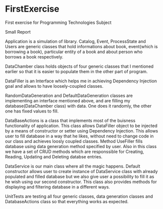 # FirstExercise
First exercise for Programming Technologies Subject

Small Report

Application is a simulation of library. Catalog, Event, ProcessState and Users are generic classes that hold informations about book, event(which is borrowing a book), particular entity of a book and about person who borrows a book respectively. 

DataChamber class holds objects of four generic classes that I mentioned earlier so that it is easier to populate them in the other part of program.

DataFiller is an Interface which helps me in achieving Dependency Injection goal and allows to have loosely-coupled classes.

RandomDataGeneration and DefaultDataGeneration classes are implementing an interface mentioned above, and are filling my database(DataChamber class) with data. One does it randomly, the other one has fixed values to fill.

DataBaseActions is a class that implements most of the buisness functionality of application. This class allows DataFiller object to be injected by a means of constructor or setter using Dependency Injection. This allows user to fill database in a way that he likes, without need to change code in our class and achieves loosly coupled classes. Method UseFiller fills database using data generation method specified by user. Also in this class we have a set of CRUD methods which are responssible for Creating, Reading, Updating and Deleting databse entries.

DataService is our main class where all the magic happens. Default constructor allows user to create instance of DataService class with already populated and filled database but we also give user a possibility to fill it as he wish using our second constructor. This class also provides methods for displaying and filtering database in a different ways.

UnitTests are testing all four generic classes, data generation classes and DatabaseActions class so that everything works as expected.
